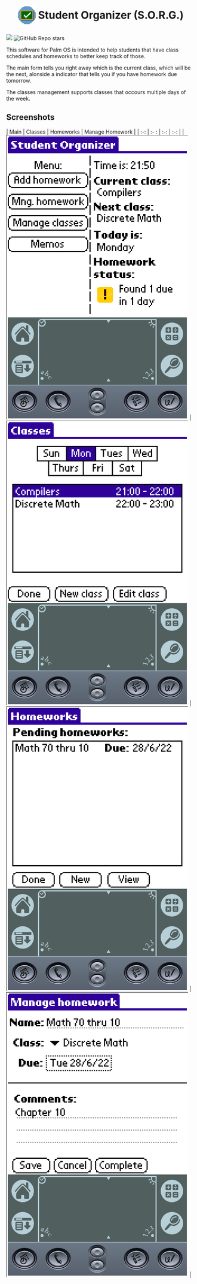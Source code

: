 <p>
    <h1 align="center" style="padding: 15px;"><img src="https://raw.githubusercontent.com/Tavisco/StudentOrganizer/master/Rsc/SORG.png" style="width:50px; margin-bottom: -14px"/> Student Organizer (S.O.R.G.)</h1>
</p>
<p align="start">
    <a alt="Palm OS >= 3.5">
        <img src="https://img.shields.io/badge/Palm%20OS-%3E%3D%203.5-blue" />
    </a>
    <a>
        <img alt="GitHub Repo stars" src="https://img.shields.io/github/stars/Tavisco/StudentOrganizer?style=social">
    </a>
        
</p>

This software for Palm OS is intended to help students that have class schedules and homeworks to better keep track of those.

The main form tells you right away which is the current class, which will be the next, alonside a indicator that tells you if you have homework due tomorrow.

The classes management supports classes that occours multiple days of the week.

## Screenshots
| Main | Classes | Homeworks | Manage Homework |
| :-:  | :-  :   | :-:       | :-:             |
| ![Main](https://raw.githubusercontent.com/Tavisco/StudentOrganizer/master/Rsc/screenshot1.png) | ![Classes](https://raw.githubusercontent.com/Tavisco/StudentOrganizer/master/Rsc/screenshot2.png) | ![Homeworks](https://raw.githubusercontent.com/Tavisco/StudentOrganizer/master/Rsc/screenshot3.png) | ![manage Homework](https://raw.githubusercontent.com/Tavisco/StudentOrganizer/master/Rsc/screenshot4.png) | 